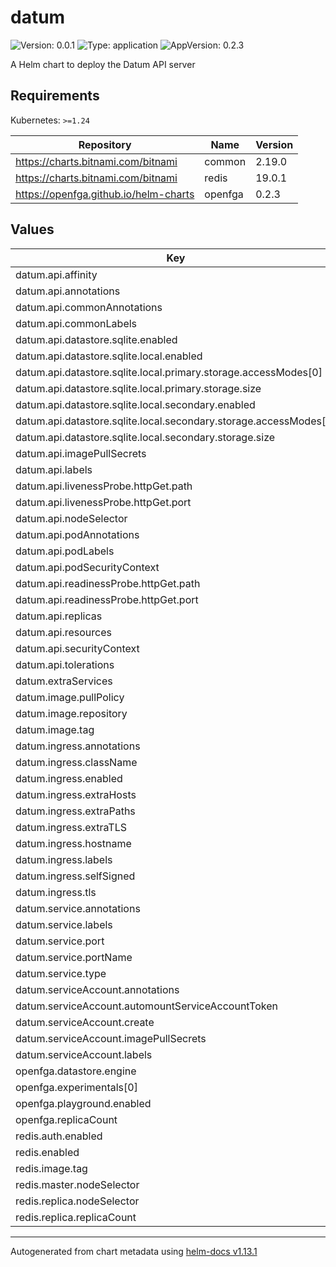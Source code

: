 # datum

![Version: 0.0.1](https://img.shields.io/badge/Version-0.0.1-informational?style=flat-square) ![Type: application](https://img.shields.io/badge/Type-application-informational?style=flat-square) ![AppVersion: 0.2.3](https://img.shields.io/badge/AppVersion-0.2.3-informational?style=flat-square)

A Helm chart to deploy the Datum API server

## Requirements

Kubernetes: `>=1.24`

| Repository | Name | Version |
|------------|------|---------|
| https://charts.bitnami.com/bitnami | common | 2.19.0 |
| https://charts.bitnami.com/bitnami | redis | 19.0.1 |
| https://openfga.github.io/helm-charts | openfga | 0.2.3 |

## Values

| Key | Type | Default | Description |
|-----|------|---------|-------------|
| datum.api.affinity | object | `{}` |  |
| datum.api.annotations | object | `{}` |  |
| datum.api.commonAnnotations | object | `{}` |  |
| datum.api.commonLabels | object | `{}` |  |
| datum.api.datastore.sqlite.enabled | bool | `true` |  |
| datum.api.datastore.sqlite.local.enabled | bool | `true` |  |
| datum.api.datastore.sqlite.local.primary.storage.accessModes[0] | string | `"ReadWriteOnce"` |  |
| datum.api.datastore.sqlite.local.primary.storage.size | string | `"1Gi"` |  |
| datum.api.datastore.sqlite.local.secondary.enabled | bool | `true` |  |
| datum.api.datastore.sqlite.local.secondary.storage.accessModes[0] | string | `"ReadWriteOnce"` |  |
| datum.api.datastore.sqlite.local.secondary.storage.size | string | `"1Gi"` |  |
| datum.api.imagePullSecrets | list | `[]` |  |
| datum.api.labels | object | `{}` |  |
| datum.api.livenessProbe.httpGet.path | string | `"/metrics"` |  |
| datum.api.livenessProbe.httpGet.port | string | `"http"` |  |
| datum.api.nodeSelector | object | `{}` |  |
| datum.api.podAnnotations | object | `{}` |  |
| datum.api.podLabels | object | `{}` |  |
| datum.api.podSecurityContext | object | `{}` |  |
| datum.api.readinessProbe.httpGet.path | string | `"/metrics"` |  |
| datum.api.readinessProbe.httpGet.port | string | `"http"` |  |
| datum.api.replicas | int | `1` |  |
| datum.api.resources | object | `{}` |  |
| datum.api.securityContext | object | `{}` |  |
| datum.api.tolerations | list | `[]` |  |
| datum.extraServices | list | `[]` |  |
| datum.image.pullPolicy | string | `"IfNotPresent"` |  |
| datum.image.repository | string | `"ghcr.io/datumforge/datum"` |  |
| datum.image.tag | string | `"1391-de0a31b1"` |  |
| datum.ingress.annotations | object | `{}` |  |
| datum.ingress.className | string | `""` |  |
| datum.ingress.enabled | bool | `false` |  |
| datum.ingress.extraHosts | list | `[]` |  |
| datum.ingress.extraPaths | list | `[]` |  |
| datum.ingress.extraTLS | list | `[]` |  |
| datum.ingress.hostname | string | `"datum.example.com"` |  |
| datum.ingress.labels | object | `{}` |  |
| datum.ingress.selfSigned | bool | `false` |  |
| datum.ingress.tls | bool | `true` |  |
| datum.service.annotations | object | `{}` |  |
| datum.service.labels | object | `{}` |  |
| datum.service.port | int | `17608` |  |
| datum.service.portName | string | `"http"` |  |
| datum.service.type | string | `"ClusterIP"` |  |
| datum.serviceAccount.annotations | object | `{}` |  |
| datum.serviceAccount.automountServiceAccountToken | bool | `true` |  |
| datum.serviceAccount.create | bool | `true` |  |
| datum.serviceAccount.imagePullSecrets | list | `[]` |  |
| datum.serviceAccount.labels | object | `{}` |  |
| openfga.datastore.engine | string | `"memory"` |  |
| openfga.experimentals[0] | string | `"check-query-cache"` |  |
| openfga.playground.enabled | bool | `false` |  |
| openfga.replicaCount | int | `1` |  |
| redis.auth.enabled | bool | `false` |  |
| redis.enabled | bool | `true` |  |
| redis.image.tag | string | `"7.0.13-debian-11-r10"` |  |
| redis.master.nodeSelector | object | `{}` |  |
| redis.replica.nodeSelector | object | `{}` |  |
| redis.replica.replicaCount | int | `1` |  |

----------------------------------------------
Autogenerated from chart metadata using [helm-docs v1.13.1](https://github.com/norwoodj/helm-docs/releases/v1.13.1)
